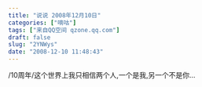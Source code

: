 ```yaml
---
title: "说说 2008年12月10日"
categories: ["嘀咕"]
tags: ["来自QQ空间 qzone.qq.com"]
draft: false
slug: "2YNWys"
date: "2008-12-10 11:48:43"
---
```


/10周年/这个世界上我只相信两个人,一个是我,另一个不是你...
